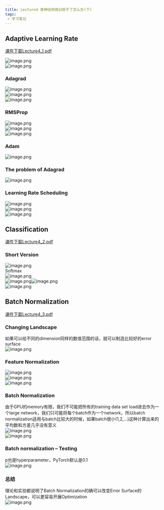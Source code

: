 ```yaml
---
title: Lecture4 类神经网络训练不了怎么办(下)
tags:
 - 学习笔记
---
```






## Adaptive Learning Rate

[课件下载Lecture4_1.pdf](https://speech.ee.ntu.edu.tw/~hylee/ml/ml2021-course-data/regression%20(v16).pdf)

![image.png](https://yeyi0003.oss-cn-hangzhou.aliyuncs.com/1705229653560-f751e053-4eee-4b96-9ac7-d560b8c6a34a.png)<br />![image.png](https://yeyi0003.oss-cn-hangzhou.aliyuncs.com/1705229828904-6804bce7-f926-4c47-b870-59c8a046b232.png)
### Adagrad
![image.png](https://yeyi0003.oss-cn-hangzhou.aliyuncs.com/1705246883426-4760ddad-cb2a-4844-9284-cb21c0e8181b.png)<br />![image.png](https://yeyi0003.oss-cn-hangzhou.aliyuncs.com/1705253055101-ac7b16bf-7de7-45d9-b117-a5c7d0c2bb6d.png)<br />![image.png](https://yeyi0003.oss-cn-hangzhou.aliyuncs.com/1705287896719-8c1d32cd-7cd2-418a-a11b-a49ede4fecf7.png)
### RMSProp
![image.png](https://yeyi0003.oss-cn-hangzhou.aliyuncs.com/1705284557169-856574dc-4a65-4ff1-9c1d-3706fb679258.png)<br />![image.png](https://yeyi0003.oss-cn-hangzhou.aliyuncs.com/1705284837980-73b9128f-8f42-4077-ac2e-2fb0c456abac.png)<br />![image.png](https://yeyi0003.oss-cn-hangzhou.aliyuncs.com/1705284930614-3ae49efd-7a5c-466e-a46c-0b1fcff48107.png)

### Adam
![image.png](https://yeyi0003.oss-cn-hangzhou.aliyuncs.com/1705285566276-924437f9-12e8-465c-a7a8-f510af132396.png)
### The problem of Adagrad
![image.png](https://yeyi0003.oss-cn-hangzhou.aliyuncs.com/1705285534209-8b712adb-009d-4a2e-9be0-3ded916e6bf3.png)
### **Learning Rate Scheduling**
![image.png](https://yeyi0003.oss-cn-hangzhou.aliyuncs.com/1705307087912-a44abd39-5649-44f1-9a2e-a26c51e91630.png)<br /> ![image.png](https://yeyi0003.oss-cn-hangzhou.aliyuncs.com/1705307136605-80205e53-1ccf-46bb-ade8-9b84d1e61d71.png)<br />![image.png](https://yeyi0003.oss-cn-hangzhou.aliyuncs.com/1705307772065-8a9af2b6-c31e-4e85-926e-b26600cd6efc.png)
## Classification
[课件下载Lecture4_2.pdf](https://speech.ee.ntu.edu.tw/~hylee/ml/ml2021-course-data/classification_v2.pdf)

### Short Version
![image.png](https://yeyi0003.oss-cn-hangzhou.aliyuncs.com/1705510933214-83bb9660-b556-4bf4-b6a5-f8ebd2246579.png)<br />Softmax<br />![image.png](https://yeyi0003.oss-cn-hangzhou.aliyuncs.com/1705511305273-0541d16d-3e19-4a83-88e0-2c4bf5f54ef6.png)<br />![image.png](https://yeyi0003.oss-cn-hangzhou.aliyuncs.com/1705656966795-38b99ce0-438d-41fc-a9c9-17f14fe5e1ce.png)![image.png](https://yeyi0003.oss-cn-hangzhou.aliyuncs.com/1705511490953-c2de9f12-2670-4eaf-9d3c-e742f3765112.png)<br />![image.png](https://yeyi0003.oss-cn-hangzhou.aliyuncs.com/1705511593192-9cc208ba-fb0d-400c-b023-4c6fb317adfd.png)
## Batch Normalization
[课件下载Lecture4_3.pdf](https://speech.ee.ntu.edu.tw/~hylee/ml/ml2021-course-data/normalization_v4.pdf)

### Changing Landscape
如果可以给不同的dimension同样的数值范围的话，就可以制造比较好的error surface<br />![image.png](https://yeyi0003.oss-cn-hangzhou.aliyuncs.com/1705562986809-b44dd818-e72e-4f71-8bad-08c0de8c3776.png)
### Feature Normalization
![image.png](https://yeyi0003.oss-cn-hangzhou.aliyuncs.com/1705564141411-43d674ee-237e-4bd2-b21e-046baa246b27.png)<br />![image.png](https://yeyi0003.oss-cn-hangzhou.aliyuncs.com/1705564614813-710a9fdb-a3d2-4749-8154-e923baec6e34.png)<br />![image.png](https://yeyi0003.oss-cn-hangzhou.aliyuncs.com/1705564685304-24ccf3b6-76db-4ec6-97d9-7914bcf1f1ab.png)
### **Batch Normalization**
由于GPU的memory有限，我们不可能把所有的training data set load进去作为一个large network，我们只可能将每个batch作为一个network，所以batch normalization适用与batch比较大的时候，如果batch很小(1,2,...)这种计算出来的平均数和方差几乎没有意义<br />![image.png](https://yeyi0003.oss-cn-hangzhou.aliyuncs.com/1705565648399-f038a265-1361-4d11-8bea-05e40dcd1cd7.png)<br />![image.png](https://yeyi0003.oss-cn-hangzhou.aliyuncs.com/1705567264741-76dbca0a-5da9-4d59-80e1-d3a1ff7f6291.png)
### Batch normalization – Testing
p也是hyperparameter，PyTorch默认是0.1<br />![image.png](https://yeyi0003.oss-cn-hangzhou.aliyuncs.com/1705567999179-bdc76f57-707f-4890-8a64-e2e6c8851f4e.png)
### 总结
理论和实验都说明了Batch Normalization的确可以改变Error Surface的Landscape，可以更容易开展Optimization<br />![image.png](https://yeyi0003.oss-cn-hangzhou.aliyuncs.com/1705568380426-cac049b2-b335-4d49-a590-928b92f0f5c3.png)

